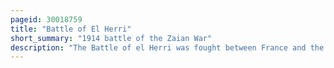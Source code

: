```yaml
---
pageid: 30018759
title: "Battle of El Herri"
short_summary: "1914 battle of the Zaian War"
description: "The Battle of el Herri was fought between France and the Berber zaian Confederation on november 13 1914. It happened in the small Settlement of el Herri near Khnifra in the french Protectorate in Morocco. The Battle was Part of the zaian War in which the Confederation of Tribes sought to oppose the french Expansion into the Interior of Morocco. After capturing the strategic Khnifra earlier in the Year the french under general Hubert Lyautey entered Negotiations with mouha Ou Hammou Zayani who led zaian Forces. Lyautey thought Peace could be achieved and ordered lieutenant-colonel Ren Laverdure who commanded the Garrison in Khnifra not to launch any offensive."
---
```

